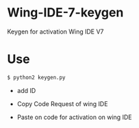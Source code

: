 # Wing-IDE-7-keygen
Keygen for activation Wing IDE V7
# Use
```sh
$ python2 keygen.py
```

- add ID
- Copy Code Request of wing IDE 

- Paste on code for activation on wing IDE
